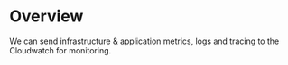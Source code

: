 # Overview
We can send infrastructure & application metrics, logs and tracing to the Cloudwatch for monitoring.
